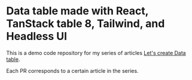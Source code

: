 # Data table made with React, TanStack table 8, Tailwind, and Headless UI

This is a demo code repository for my series of articles [Let's create Data table](https://dev.to/morewings/series/29700).

Each PR corresponds to a certain article in the series. 
